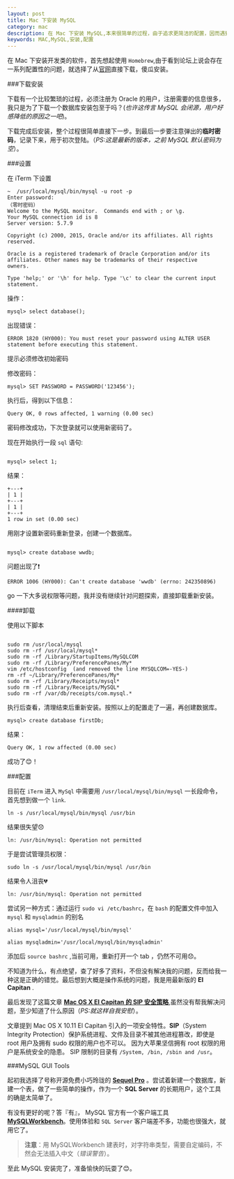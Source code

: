 ```yaml
---
layout: post
title: Mac 下安装 MySQL
category: mac
description: 在 Mac 下安装 MySQL,本来很简单的过程，由于追求更简洁的配置，因而遇到好多无法预知的问题，最后发现了系统的的秘密。 
keywords: MAC,MySQL,安装,配置
---
```


在 Mac 下安装开发类的软件，首先想起使用 `Homebrew`,由于看到论坛上说会存在一系列配置性的问题，就选择了从[官网](http://dev.mysql.com/downloads/mysql/)直接下载，傻瓜安装。

###下载安装

下载有一个比较繁琐的过程，必须注册为 Oracle 的用户，注册需要的信息很多，我只是为了下载一个数据库安装包至于吗？(*也许这传言 MySQL 会闭源，用户好感降低的原因之一吧*)。

下载完成后安装，整个过程很简单直接下一步。到最后一步要注意弹出的**临时密码**，记录下来，用于初次登陆。（*PS:这是最新的版本，之前 MySQL 默认密码为空*）。

###设置

在 iTerm 下设置

```
~  /usr/local/mysql/bin/mysql -u root -p
Enter password:
（零时密码）
Welcome to the MySQL monitor.  Commands end with ; or \g.
Your MySQL connection id is 8
Server version: 5.7.9

Copyright (c) 2000, 2015, Oracle and/or its affiliates. All rights reserved.

Oracle is a registered trademark of Oracle Corporation and/or its
affiliates. Other names may be trademarks of their respective
owners.

Type 'help;' or '\h' for help. Type '\c' to clear the current input statement.

```

操作：

```
mysql> select database();

```

出现错误：

```
ERROR 1820 (HY000): You must reset your password using ALTER USER statement before executing this statement.

```

提示必须修改初始密码

修改密码：

```
mysql> SET PASSWORD = PASSWORD('123456');

```

执行后，得到以下信息：

```
Query OK, 0 rows affected, 1 warning (0.00 sec)

```

密码修改成功，下次登录就可以使用新密码了。

现在开始执行一段 `sql` 语句:

```

mysql> select 1;

```

结果：

```
+---+
| 1 |
+---+
| 1 |
+---+
1 row in set (0.00 sec)

```

用刚才设置新密码重新登录，创建一个数据库。

```

mysql> create database wwdb;

```

问题出现了❗️

```
ERROR 1006 (HY000): Can't create database 'wwdb' (errno: 242350896)
```

go 一下大多说权限等问题，我并没有继续针对问题探索，直接卸载重新安装。


####卸载

使用以下脚本

```

sudo rm /usr/local/mysql
sudo rm -rf /usr/local/mysql*
sudo rm -rf /Library/StartupItems/MySQLCOM
sudo rm -rf /Library/PreferencePanes/My*
vim /etc/hostconfig  (and removed the line MYSQLCOM=-YES-)
rm -rf ~/Library/PreferencePanes/My*
sudo rm -rf /Library/Receipts/mysql*
sudo rm -rf /Library/Receipts/MySQL*
sudo rm -rf /var/db/receipts/com.mysql.*

```

执行后查看，清理结束后重新安装。按照以上的配置走了一遍，再创建数据库。

```
mysql> create database firstDb;

```

结果：

```
Query OK, 1 row affected (0.00 sec)
```

成功了😊！

###配置

目前在 `iTerm` 进入 `MySql` 中需要用 `/usr/local/mysql/bin/mysql` 一长段命令，首先想到做一个 `link`.

```
ln -s /usr/local/mysql/bin/mysql /usr/bin

```

结果很失望😞

```
ln: /usr/bin/mysql: Operation not permitted

```

于是尝试管理员权限：

```
sudo ln -s /usr/local/mysql/bin/mysql /usr/bin

```

结果令人沮丧💔

```
ln: /usr/bin/mysql: Operation not permitted

```

尝试另一种方式：通过运行 `sudo vi /etc/bashrc`，在 `bash` 的配置文件中加入 `mysql` 和 `mysqladmin` 的别名


```
alias mysql='/usr/local/mysql/bin/mysql'

alias mysqladmin='/usr/local/mysql/bin/mysqladmin'

```

添加后 `source bashrc` ,当前可用，重新打开一个 tab ，仍然不可用😞。

不知道为什么，有点绝望，查了好多了资料，不但没有解决我的问题，反而给我一种这是正确的错觉。最后想到大概是操作系统的问题，我是用最新版的 **EI Capitan** .

最后发现了这篇文章 [**Mac OS X El Capitan 的 SIP 安全策略**](http://www.sunzhongwei.com/mac-el-capitan-system-integrity-protection.html),虽然没有帮我解决问题，至少知道了什么原因（*PS:就这样自我安慰*）。

文章提到 Mac OS X 10.11 El Capitan 引入的一项安全特性。**SIP**（System Integrity Protection）保护系统进程、文件及目录不被其他进程篡改，即使是 root 用户及拥有 sudo 权限的用户也不可以。 因为大苹果坚信拥有 root 权限的用户是系统安全的隐患。 SIP 限制的目录有 `/System, /bin, /sbin and /usr`。

###MySQL GUI Tools

起初我选择了号称开源免费小巧玲珑的  [**Sequel Pro**](http://sequelpro.com/) 。尝试着新建一个数据库，新建一个表，做了一些简单的操作，作为一个 **SQL Server** 的长期用户，这个工具的确是太简单了。

有没有更好的呢？答『有』， MySQL 官方有一个客户端工具 [**MySQLWorkbench**](http://dev.mysql.com/downloads/workbench/)。使用体验和 `SQL Server` 客户端差不多，功能也很强大，就用它了。

>**注意**：用 MySQLWorkbench 建表时，对字符串类型，需要自定编码，不然会无法插入中文（*错误警告*）。

至此 MySQL 安装完了，准备愉快的玩耍了😊。
